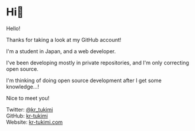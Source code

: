 # Hi👋

Hello!

Thanks for taking a look at my GitHub account!

I'm a student in Japan, and a web developer.

I've been developing mostly in private repositories, and I'm only correcting open source.

I'm thinking of doing open source development after I get some knowledge...!

Nice to meet you!

Twitter: [@kr_tukimi](https://twitter.com/kr_tukimi)<br>
GitHub: [kr-tukimi](https://github.com/kr-tukimi)<br>
Website: [kr-tukimi.com](https://kr-tukimi.com)

